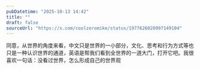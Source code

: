 ```yaml
---
pubDatetime: "2025-10-13 14:42"
title: ""
draft: false
sourceUrl: "https://x.com/coolzeromike/status/1977626020997149104"
---
```


同意，从世界的角度来看，中文只是世界的一小部分，文化、思考和行为方式等也只是一种认识世界的通道，英语是帮我们看到全世界的一道大门，打开它吧。我很喜欢一句话：没看过世界，怎么形成自己的世界观
